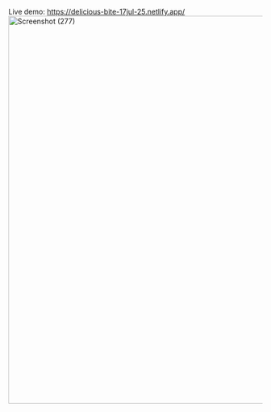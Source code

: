 Live demo: https://delicious-bite-17jul-25.netlify.app/
<img width="1366" height="768" alt="Screenshot (277)" src="https://github.com/user-attachments/assets/84857806-56eb-481a-9dc5-e27cd5821c5a" />
